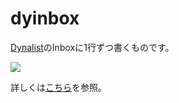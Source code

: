 # dyinbox
[Dynalist](https://dynalist.io/)のInboxに1行ずつ書くものです。

![](https://gyazo.com/de14eb1a03e5a052b33d5818566274b8.png)

詳しくは[こちら](https://scrapbox.io/ugo/Dynalist%E3%81%AEInbox%E3%81%AB1%E8%A1%8C%E3%81%9A%E3%81%A4%E6%9B%B8%E3%81%8FGUI%E3%82%A2%E3%83%97%E3%83%AA%E3%82%B1%E3%83%BC%E3%82%B7%E3%83%A7%E3%83%B3%EF%BC%88Python%E4%BD%BF%E7%94%A8%EF%BC%89)を参照。

